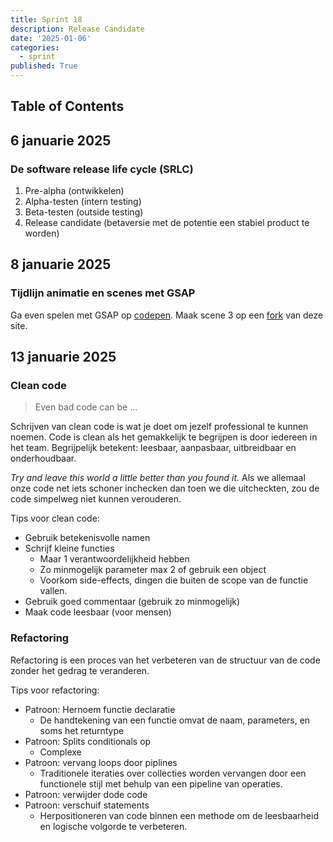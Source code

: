 ```yaml
---
title: Sprint 18
description: Release Candidate
date: '2025-01-06'
categories:
  - sprint
published: True
---
```

## Table of Contents

## 6 januarie 2025
### De software release life cycle (SRLC)
1. Pre-alpha (ontwikkelen)
1. Alpha-testen (intern testing)
1. Beta-testen (outside testing)
1. Release candidate (betaversie met de potentie een stabiel product te worden)


## 8 januarie 2025
### Tijdlijn animatie en scenes met GSAP
Ga even spelen met GSAP op [codepen](https://codepen.io/zoepje/pen/yyBvYGm?editors=0010).
Maak scene 3 op een [fork](https://github.dev/joostf/GSAP-timelines/) van deze site.

## 13 januarie 2025
### Clean code
> Even bad code can be ...

Schrijven van clean code is wat je doet om jezelf professional te kunnen noemen. Code is clean als het gemakkelijk te begrijpen is door iedereen in het team. Begrijpelijk betekent: leesbaar, aanpasbaar, uitbreidbaar en onderhoudbaar.

_Try and leave this world a little better than you found it._ Als we allemaal onze code net iets schoner inchecken dan toen we die uitcheckten, zou de code simpelweg niet kunnen verouderen.

Tips voor clean code:
- Gebruik betekenisvolle namen
- Schrijf kleine functies
    - Maar 1 verantwoordelijkheid hebben
    - Zo minmogelijk parameter max 2 of gebruik een object
    - Voorkom side-effects, dingen die buiten de scope van de functie vallen.
- Gebruik goed commentaar (gebruik zo minmogelijk)
- Maak code leesbaar (voor mensen)

### Refactoring
Refactoring is een proces van het verbeteren van de structuur van de code zonder het gedrag te veranderen.

Tips voor refactoring:
- Patroon: Hernoem functie declaratie
    - De handtekening van een functie omvat de naam, parameters, en soms het returntype
- Patroon: Splits conditionals op
    - Complexe
- Patroon: vervang loops door piplines
    - Traditionele iteraties over collecties worden vervangen door een functionele stijl met behulp van een pipeline van operaties.
- Patroon: verwijder dode code
- Patroon: verschuif statements
    - Herpositioneren van code binnen een methode om de leesbaarheid en logische volgorde te verbeteren. 
